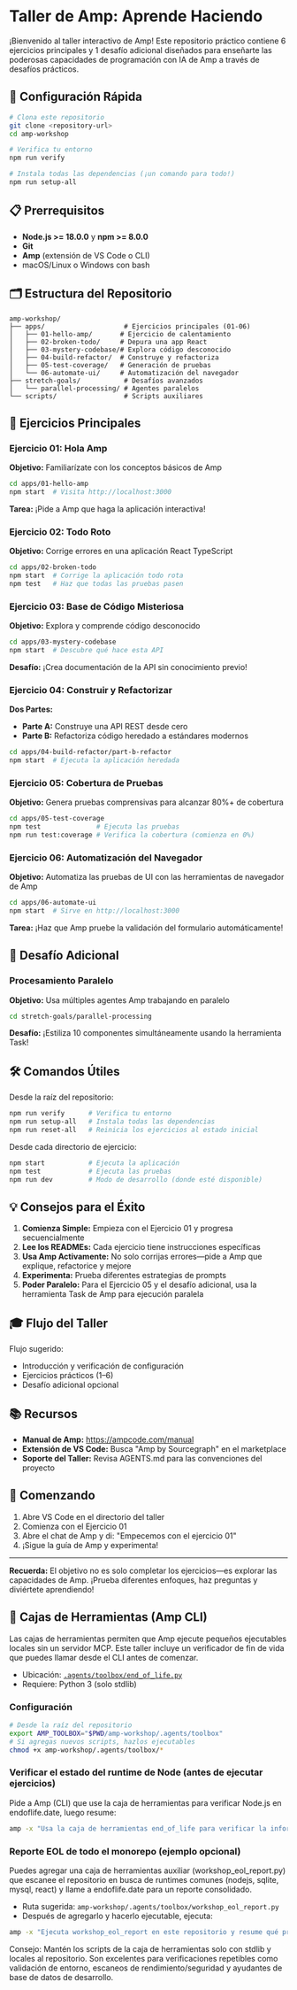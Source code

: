 # Taller de Amp: Aprende Haciendo

¡Bienvenido al taller interactivo de Amp! Este repositorio práctico contiene 6 ejercicios principales y 1 desafío adicional diseñados para enseñarte las poderosas capacidades de programación con IA de Amp a través de desafíos prácticos.

## 🚀 Configuración Rápida

```bash
# Clona este repositorio
git clone <repository-url>
cd amp-workshop

# Verifica tu entorno
npm run verify

# Instala todas las dependencias (¡un comando para todo!)
npm run setup-all
```

## 📋 Prerrequisitos

- **Node.js >= 18.0.0** y **npm >= 8.0.0**
- **Git**
- **Amp** (extensión de VS Code o CLI)
- macOS/Linux o Windows con bash

## 🗂️ Estructura del Repositorio

```
amp-workshop/
├── apps/                    # Ejercicios principales (01-06)
│   ├── 01-hello-amp/       # Ejercicio de calentamiento
│   ├── 02-broken-todo/     # Depura una app React
│   ├── 03-mystery-codebase/# Explora código desconocido
│   ├── 04-build-refactor/  # Construye y refactoriza
│   ├── 05-test-coverage/   # Generación de pruebas
│   └── 06-automate-ui/     # Automatización del navegador
├── stretch-goals/           # Desafíos avanzados
│   └── parallel-processing/ # Agentes paralelos
└── scripts/                 # Scripts auxiliares
```

## 🎯 Ejercicios Principales

### Ejercicio 01: Hola Amp
**Objetivo:** Familiarízate con los conceptos básicos de Amp
```bash
cd apps/01-hello-amp
npm start  # Visita http://localhost:3000
```
**Tarea:** ¡Pide a Amp que haga la aplicación interactiva!

### Ejercicio 02: Todo Roto
**Objetivo:** Corrige errores en una aplicación React TypeScript
```bash
cd apps/02-broken-todo
npm start  # Corrige la aplicación todo rota
npm test   # Haz que todas las pruebas pasen
```

### Ejercicio 03: Base de Código Misteriosa
**Objetivo:** Explora y comprende código desconocido
```bash
cd apps/03-mystery-codebase
npm start  # Descubre qué hace esta API
```
**Desafío:** ¡Crea documentación de la API sin conocimiento previo!

### Ejercicio 04: Construir y Refactorizar
**Dos Partes:**
- **Parte A:** Construye una API REST desde cero
- **Parte B:** Refactoriza código heredado a estándares modernos
```bash
cd apps/04-build-refactor/part-b-refactor
npm start  # Ejecuta la aplicación heredada
```

### Ejercicio 05: Cobertura de Pruebas
**Objetivo:** Genera pruebas comprensivas para alcanzar 80%+ de cobertura
```bash
cd apps/05-test-coverage
npm test              # Ejecuta las pruebas
npm run test:coverage # Verifica la cobertura (comienza en 0%)
```

### Ejercicio 06: Automatización del Navegador
**Objetivo:** Automatiza las pruebas de UI con las herramientas de navegador de Amp
```bash
cd apps/06-automate-ui
npm start  # Sirve en http://localhost:3000
```
**Tarea:** ¡Haz que Amp pruebe la validación del formulario automáticamente!

## 🌟 Desafío Adicional

### Procesamiento Paralelo
**Objetivo:** Usa múltiples agentes Amp trabajando en paralelo
```bash
cd stretch-goals/parallel-processing
```
**Desafío:** ¡Estiliza 10 componentes simultáneamente usando la herramienta Task!

## 🛠️ Comandos Útiles

Desde la raíz del repositorio:
```bash
npm run verify      # Verifica tu entorno
npm run setup-all   # Instala todas las dependencias
npm run reset-all   # Reinicia los ejercicios al estado inicial
```

Desde cada directorio de ejercicio:
```bash
npm start           # Ejecuta la aplicación
npm test            # Ejecuta las pruebas
npm run dev         # Modo de desarrollo (donde esté disponible)
```

## 💡 Consejos para el Éxito

1. **Comienza Simple:** Empieza con el Ejercicio 01 y progresa secuencialmente
2. **Lee los READMEs:** Cada ejercicio tiene instrucciones específicas
3. **Usa Amp Activamente:** No solo corrijas errores—pide a Amp que explique, refactorice y mejore
4. **Experimenta:** Prueba diferentes estrategias de prompts
5. **Poder Paralelo:** Para el Ejercicio 05 y el desafío adicional, usa la herramienta Task de Amp para ejecución paralela

## 🎓 Flujo del Taller

Flujo sugerido:
- Introducción y verificación de configuración
- Ejercicios prácticos (1–6)
- Desafío adicional opcional

## 📚 Recursos

- **Manual de Amp:** https://ampcode.com/manual
- **Extensión de VS Code:** Busca "Amp by Sourcegraph" en el marketplace
- **Soporte del Taller:** Revisa AGENTS.md para las convenciones del proyecto

## 🚦 Comenzando

1. Abre VS Code en el directorio del taller
2. Comienza con el Ejercicio 01
3. Abre el chat de Amp y di: "Empecemos con el ejercicio 01"
4. ¡Sigue la guía de Amp y experimenta!

---

**Recuerda:** El objetivo no es solo completar los ejercicios—es explorar las capacidades de Amp. ¡Prueba diferentes enfoques, haz preguntas y diviértete aprendiendo!

## 🧰 Cajas de Herramientas (Amp CLI)

Las cajas de herramientas permiten que Amp ejecute pequeños ejecutables locales sin un servidor MCP. Este taller incluye un verificador de fin de vida que puedes llamar desde el CLI antes de comenzar.

- Ubicación: [`.agents/toolbox/end_of_life.py`](/amp-workshop/.agents/toolbox/end_of_life.py#L1-L200)
- Requiere: Python 3 (solo stdlib)

### Configuración

```bash
# Desde la raíz del repositorio
export AMP_TOOLBOX="$PWD/amp-workshop/.agents/toolbox"
# Si agregas nuevos scripts, hazlos ejecutables
chmod +x amp-workshop/.agents/toolbox/*
```

### Verificar el estado del runtime de Node (antes de ejecutar ejercicios)

Pide a Amp (CLI) que use la caja de herramientas para verificar Node.js en endoflife.date, luego resume:

```bash
amp -x "Usa la caja de herramientas end_of_life para verificar la información EOL de Node.js (producto: nodejs). Resume las fechas actuales de LTS y EOL y dime si Node 18 está bien para este taller."
```

### Reporte EOL de todo el monorepo (ejemplo opcional)

Puedes agregar una caja de herramientas auxiliar (workshop_eol_report.py) que escanee el repositorio en busca de runtimes comunes (nodejs, sqlite, mysql, react) y llame a endoflife.date para un reporte consolidado.

- Ruta sugerida: `amp-workshop/.agents/toolbox/workshop_eol_report.py`
- Después de agregarlo y hacerlo ejecutable, ejecuta:

```bash
amp -x "Ejecuta workshop_eol_report en este repositorio y resume qué productos están cerca del EOL dentro de 90 días."
```

Consejo: Mantén los scripts de la caja de herramientas solo con stdlib y locales al repositorio. Son excelentes para verificaciones repetibles como validación de entorno, escaneos de rendimiento/seguridad y ayudantes de base de datos de desarrollo.
